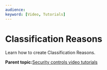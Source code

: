 ```yaml
---
audience: 
keyword: [Video, Tutorials]
---
```


# Classification Reasons

Learn how to create Classification Reasons.

  

**Parent topic:**[Security controls video tutorials](../concepts/security-control-video-tutorials.md)

